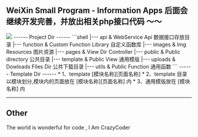 WeiXin Small Program - Information Apps
后面会继续开发完善，并放出相关php接口代码 ～～
------
<img src="https://github.com/CrazyCodes/WeiXin-SmallApps-Information/blob/master/index.gif">
------
Project Dir
------
```shell
|--- api & WebService Api                 数据接口存放目录
|--- function & Custom Function Library   自定义函数库
|--- images & Img Resources               图片资源
|--- pages & View Dir                     Controller
|--- public & Public directory            公共目录
|--- template & Public View               通用模版
|--- uploads & Dowloads Files Dir         公共下载目录
|--- utils & Public Function              通用函数
```
------
Template Dir
------
* 1、template [模块名称][页面名称]
* 2、template 目录以模块划分,模块内的页面放在 [模块名称][页面名称] 内
* 3、通用模版放在 [模块名称] 内


------
Other
------
The world is wonderful for code , I Am CrazyCoder


